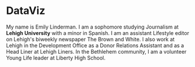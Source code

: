 # DataViz
My name is Emily Linderman. I am a sophomore studying Journalism at **Lehigh University** with a minor in Spanish. I am an assistant Lifestyle editor on Lehigh's biweekly newspaper The Brown and White. I also work at Lehigh in the Development Office as a Donor Relations Assistant and as a Head Liner at Lehigh Liners. In the Bethlehem community, I am a volunteer Young Life leader at Liberty High School. 
